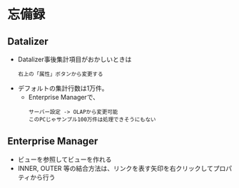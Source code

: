 # 忘備録

## Datalizer

- Datalizer事後集計項目がおかしいときは
    ```
    右上の「属性」ボタンから変更する
    ```
- デフォルトの集計行数は1万件。
  - Enterprise Managerで、
    ```
    サーバー設定 -> OLAPから変更可能
    このPCじゃサンプル100万件は処理できそうにもない
    ```

## Enterprise Manager

- ビューを参照してビューを作れる
- INNER, OUTER 等の結合方法は、リンクを表す矢印を右クリックしてプロパティから行う
